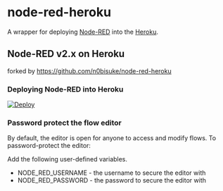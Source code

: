 node-red-heroku
================

A wrapper for deploying [Node-RED](http://nodered.org) into the [Heroku](https://www.heroku.com).

## Node-RED v2.x on Heroku

forked by https://github.com/n0bisuke/node-red-heroku

### Deploying Node-RED into Heroku

[![Deploy](https://www.herokucdn.com/deploy/button.png)](https://heroku.com/deploy?template=https://github.com/kent1026/node-red-heroku)

### Password protect the flow editor

By default, the editor is open for anyone to access and modify flows. To password-protect the editor:

Add the following user-defined variables.

* NODE_RED_USERNAME - the username to secure the editor with
* NODE_RED_PASSWORD - the password to secure the editor with
